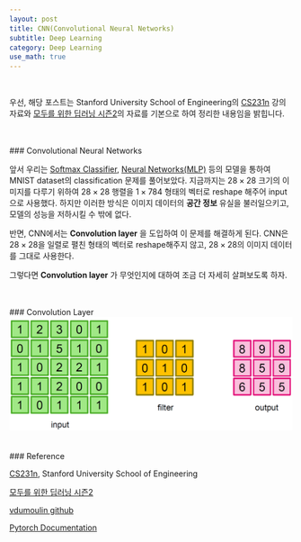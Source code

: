 ```yaml
---
layout: post
title: CNN(Convolutional Neural Networks)
subtitle: Deep Learning
category: Deep Learning
use_math: true
---
```


<br>

우선, 해당 포스트는 Stanford University School of Engineering의 [CS231n](https://www.youtube.com/watch?v=_JB0AO7QxSA&list=PLC1qU-LWwrF64f4QKQT-Vg5Wr4qEE1Zxk&index=7) 강의자료와 [모두를 위한 딥러닝 시즌2](https://deeplearningzerotoall.github.io/season2/lec_pytorch.html)의 자료를 기본으로 하여 정리한 내용임을 밝힙니다.


<br>
<br>
### Convolutional Neural Networks

앞서 우리는 [Softmax Classifier](https://kjhov195.github.io/2020-01-05-softmax_classifier_3/), [Neural Networks(MLP)](https://kjhov195.github.io/2020-01-07-weight_initialization/) 등의 모델을 통하여 MNIST dataset의 classification 문제를 풀어보았다. 지금까지는 $28 \times 28$ 크기의 이미지를 다루기 위하여 $28 \times 28$ 행렬을 $1 \times 784$ 형태의 벡터로 reshape 해주어 input으로 사용했다. 하지만 이러한 방식은 이미지 데이터의 __공간 정보__ 유실을 불러일으키고, 모델의 성능을 저하시킬 수 밖에 없다.

반면, CNN에서는 __Convolution layer__ 을 도입하여 이 문제를 해결하게 된다. CNN은 $28 \times 28$을 일렬로 펼친 형태의 벡터로 reshape해주지 않고, $28 \times 28$의 이미지 데이터를 그대로 사용한다.

그렇다면 __Convolution layer__ 가 무엇인지에 대하여 조금 더 자세히 살펴보도록 하자.

<br>
<br>
### Convolution Layer
<br>

<center><img src = '/post_img/200110/image1.png' width="700"/></center>



<br>
<br>
### Reference

[CS231n](https://www.youtube.com/watch?v=vT1JzLTH4G4&list=PLC1qU-LWwrF64f4QKQT-Vg5Wr4qEE1Zxk), Stanford University School of Engineering

[모두를 위한 딥러닝 시즌2](https://deeplearningzerotoall.github.io/season2/lec_pytorch.html)

[vdumoulin github](https://github.com/vdumoulin/conv_arithmetic/blob/master/README.md)

[Pytorch Documentation](https://pytorch.org/docs/stable/nn.html#conv2d)
